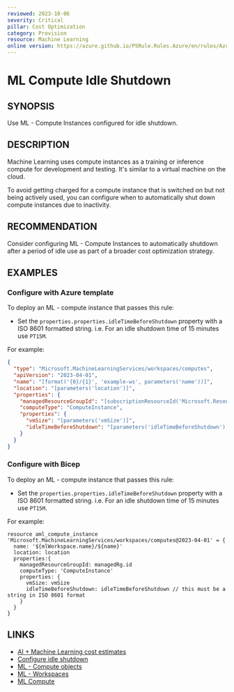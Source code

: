 ```yaml
---
reviewed: 2023-10-06
severity: Critical
pillar: Cost Optimization
category: Provision
resource: Machine Learning
online version: https://azure.github.io/PSRule.Rules.Azure/en/rules/Azure.ML.ComputeIdleShutdown/
---
```


# ML Compute Idle Shutdown

## SYNOPSIS

Use ML - Compute Instances configured for idle shutdown.

## DESCRIPTION

Machine Learning uses compute instances as a training or inference compute for development and testing. It's similar to a virtual machine on the cloud.

To avoid getting charged for a compute instance that is switched on but not being actively used, you can configure when to automatically shut down compute instances due to inactivity.

## RECOMMENDATION

Consider configuring ML - Compute Instances to automatically shutdown after a period of idle use as part of a broader cost optimization strategy. 

## EXAMPLES

### Configure with Azure template

To deploy an ML - compute instance that passes this rule:

- Set the `properties.properties.idleTimeBeforeShutdown` property with a ISO 8601 formatted string.
  i.e. For an idle shutdown time of 15 minutes use `PT15M`.

For example:

```json
{
  "type": "Microsoft.MachineLearningServices/workspaces/computes",
  "apiVersion": "2023-04-01",
  "name": "[format('{0}/{1}', 'example-ws', parameters('name'))]",
  "location": "[parameters('location')]",
  "properties": {
    "managedResourceGroupId": "[subscriptionResourceId('Microsoft.Resources/resourceGroups', 'example-mg')]",
    "computeType": "ComputeInstance",
    "properties": {
      "vmSize": "[parameters('vmSize')]",
      "idleTimeBeforeShutdown": "[parameters('idleTimeBeforeShutdown')]"
    }
  }
}
```

### Configure with Bicep

To deploy an ML - compute instance that passes this rule:

- Set the `properties.properties.idleTimeBeforeShutdown` property with a ISO 8601 formatted string.
  i.e. For an idle shutdown time of 15 minutes use `PT15M`.

For example:

```bicep
resource aml_compute_instance 'Microsoft.MachineLearningServices/workspaces/computes@2023-04-01' = {
  name: '${mlWorkspace.name}/${name}'
  location: location
  properties:{
    managedResourceGroupId: managedRg.id
    computeType: 'ComputeInstance'
    properties: {
      vmSize: vmSize 
      idleTimeBeforeShutdown: idleTimeBeforeShutdown // this must be a string in ISO 8601 format
    }
  }
}
```

## LINKS

- [AI + Machine Learning cost estimates](https://learn.microsoft.com/azure/well-architected/cost/provision-ai-ml)
- [Configure idle shutdown](https://learn.microsoft.com/azure/machine-learning/how-to-create-compute-instance?view=azureml-api-2&tabs=azure-cli#configure-idle-shutdown)
- [ML - Compute objects](https://learn.microsoft.com/azure/templates/microsoft.machinelearningservices/workspaces/computes?pivots=deployment-language-bicep#compute-objects)
- [ML - Workspaces](https://learn.microsoft.com/azure/templates/microsoft.machinelearningservices/2023-04-01/workspaces?pivots=deployment-language-bicep)
- [ML Compute](https://learn.microsoft.com/azure/machine-learning/azure-machine-learning-glossary?view=azureml-api-2#compute)
